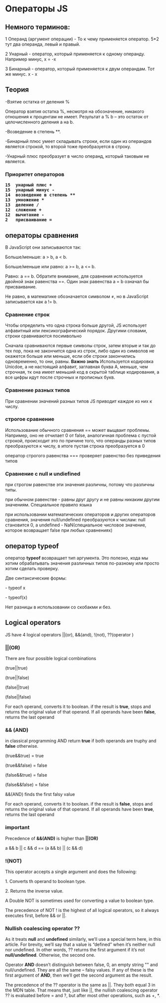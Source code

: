  <h1>Операторы JS</h1>
    
<h2>Немного терминов:</h2>
    <p>1 Операнд (аргумент операции) - То к чему применяется оператор. 5*2 тут два операнда, левый и правый.</p>
    <p>2 Унарный - оператор, который применяется к одному операнду. Например минус, х = -х</p>
    <p>3 Бинарный - оператор, который применяется к двум операндам. Тот же минус. х - х</p>
    
<h2>Теория</h2>
    <p>-Взятие остатка от деления %</p>
    <p>Оператор взятия остатка %, несмотря на обозначение, никакого отношения к процентам не имеет. Результат a % b – это остаток от целочисленного деления a на b.</p>
    <p>-Возведение в степень **.</p>
    <p>-Бинарный плюс умеет складывать строки, если один из операндов является строкой, то второй тоже преобразуется в строку.</p>
    <p>-Унарный плюс преобразует в число операнд, который таковым не является.</p>
     
<h3>Приоритет операторов
        
    15	унарный плюс +
    15	унарный минус -
    14	возведение в степень **
    13	умножение *
    13	деление	/
    12	сложение +
    12	вычитание -
    2	присваивание =

<H2>операторы сравнения</H2>

<p>В JavaScript они записываются так:</p>

<p>Больше/меньше: a > b, a < b.</p>
<p>Больше/меньше или равно: a >= b, a <= b.</p>
<p>Равно: a == b. Обратите внимание, для сравнения используется двойной знак равенства ==. Один знак равенства a = b означал бы присваивание.</p>
<p>Не равно, в математике обозначается символом ≠, но в JavaScript записывается как a != b.</p>

<H3>Сравнение строк</H3>

<p>Чтобы определить что одна строка больше другой, JS использует алфавитный или лексикографический порядок. Другими словами, строки сравниваются посимвольно</p>
<p>Сначала сравниваются первые символы строк, затем вторые и так до тех пор, пока не закончится одна из строк, либо один из символов не окажется больше или меньше, если обе строки закончились одновременно, то они, равны. <b>Важно знать</b> Используется кодировка Unicdoe, а не настоящий алфавит, заглавная буква А, меньше, чем строчная, тк она имеет меньший код в скрытой таблице кодирования, а все цифры идут после строчных и прописных букв. </p>

<H3>Сравнение разных типов</H3>
<p>При сравнении значений разных типов JS приводит каждое из них к числу.</p>

<H3>строгое сравнение</H3>
<p>Использование обычного сравнения == может выщваит проблемы. Например, оно не отчилает 0 от false, аналогичная проблема с пустой строкой, происходит это по причине того, что операнды разных типов преобразуются к числу, в итоге пустая строка преобразуется в 0</p>

<p>оператор строгого равенства === проверяет равенство без приведения типов</p>

<H3>Сравнение c null и undiefined</H3>
<p>при строгом равенстве эти значения различны, потому что различны типы.</p>
<p>при обычном равенстве - равны друг другу и не равны никаким другим значениям. Специальное правило языка</p>
<p>при использовании математических операторов и других операторов сравнения, значения null/undefined преобразуются к числам: null становится 0, а undefined - NaN(специальное числовое значение, которое возвращает false при любых сравнениях)</p>

<H2>оператор typeof</H2>

<p>оператор <b>typeof</b> возвращает тип аргумента. Это полезно, кода мы хотим обрабатывать значения различных типов по-разному или просто хотим сделать проверку.</p>
<p>Две синтаксические формы:</p>
<p>- typeof x</p>
<p>- typeof(x)</p>
<p>Нет разницы в использовании со скобакми и без.</p>

<H2>Logical operators</H2>
<p>JS have 4 logical operators ||(or), &&(and), !(not), ??(operator )</p>

<H3>||(OR)</H3>
<p>There are four possible logical combinations</p>
<p>(true||true)</p>
<p>(true||false)</p>
<p>(false||true)</p>
<p>(false||false)</p>
<p>For each operand, converts it to boolean. if the result is <b>true</b>, stops and returns the original value of that operand. If all operands have been <b>false</b>, returns the last operand</p>

<H3>&& (AND)</H3>
<p>in classical programming AND return <b>true</b> if both operands are truphy and <b>false</b> otherwise.</p>
<p>(true&&true) = true</p>
<p>(true&&false) = false</p>
<p>(false&&true) = false</p>
<p>(false&&false) = false</p>
<p>&&(AND) finds the first falsy value</p>
<p><p>For each operand, converts it to boolean. if the result is <b>false</b>, stops and returns the original value of that operand. If all operands have been <b>true</b>, returns the last operand</p></p>
<h3>important</h3>
<p>Precedence of <b>&&(AND)</b> is higher than <b>||(OR)</b></p>
<p>a && b || c && d == (a && b) || (c && d)</p>

<H3>!(NOT)</H3>
<p>This operator accepts a single argument and does the following:</p>
<p>1. Converts th operand to boolean type.</p>
<p>2. Returns the inverse value.</p>
<p>A Double NOT is sometimes used for converting a value to boolean type.</p>
<p>The precedence of NOT ! is the highest of all logical operators, so it always executes first, before && or ||.</p>

<H3>Nullish coalescing operator ??</H3>
<p>As it treats <b>null</b> and <b>undefined</b> similarly, we’ll use a special term here, in this article. For brevity, we’ll say that a value is “defined” when it’s neither null nor undefined. In other words, ?? returns the first argument if it’s not <b>null/undefined</b>. Otherwise, the second one.</p>
<p>Operator <b>AND</b> doesn’t distinguish between false, 0, an empty string "" and null/undefined. They are all the same – falsy values. If any of these is the first argument of <b>AND</b>, then we’ll get the second argument as the result.</p>
<p>The precedence of the ?? operator is the same as ||. They both equal 3 in the MDN table. That means that, just like ||, the nullish coalescing operator ?? is evaluated before = and ?, but after most other operations, such as +, *.</p>